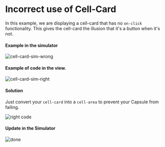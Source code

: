 # Incorrect use of Cell-Card

In this example, we are displaying a cell-card that has no `on-click` functionality. This gives the cell-card the illusion that it's a button when it's not.


#### Example in the simulator
![cell-card-sim-wrong](https://user-images.githubusercontent.com/16840579/70951456-4c527e00-2018-11ea-83f6-3c7afdd774d2.png)

#### Example of code in the view.
![cell-card-sim-right](https://user-images.githubusercontent.com/16840579/70951455-4c527e00-2018-11ea-9a22-03e9fc9faa44.png)


#### Solution
Just convert your `cell-card` into a `cell-area` to prevent your Capsule from failing.

![right code](https://user-images.githubusercontent.com/16840579/70951457-4c527e00-2018-11ea-9969-cc0564a14762.png)

#### Update in the Simulator 
![done](https://user-images.githubusercontent.com/16840579/70952539-60e44580-201b-11ea-9e2d-a01b2b273b0c.png)
